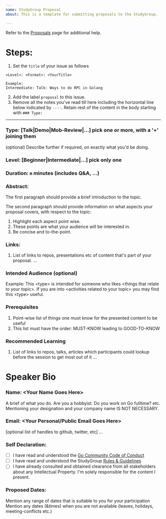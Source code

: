 ```yaml
---
name: StudyGroup Proposal
about: This is a template for submitting proposals to the StudyGroup.

---
```


Refer to the [Proposals](https://github.com/golangindia/StudyGroup/blob/master/PROPOSALS.md) page for additional help.

# Steps:

1. Set the `title` of your issue as follows
```
<Level>: <Format>: <YourTitle>

Example:
Intermediate: Talk: Ways to do RPC in Golang
```
2. Add the label `proposal` to this issue.
3. Remove all the notes you've read till here including the horizontal line below indicated by `----`. Retain rest of the content in the body starting with `### Type:`

----

### Type: [Talk|Demo|Mob-Review|...] pick one or more, with a '+' joining them
(optional) Describe further if required, on exactly what you'd be doing.

### Level: [Beginner|Intermediate|...] pick only one

### Duration: `m` minutes (includes Q&A, ...)

### Abstract:

The first paragraph should provide a brief introduction to the topic.

The second paragraph should provide information on what aspects your proposal covers, with respect to the topic:
1. Highlight each aspect point wise.
2. These points are what your audience will be interested in.
3. Be concise and to-the-point.

### Links:
1. List of links to repos, presentations etc of content that's part of your proposal.
...

### Intended Audience (optional)
Example: This \<type\> is intended for someone who likes \<things that relate to your topic\>. If you are into \<activities related to your topic\> you may find this \<type\> useful.

### Prerequisites
1. Point-wise list of things one must know for the presented content to be useful
2. This list must have the order: MUST-KNOW leading to GOOD-TO-KNOW

### Recommended Learning
1. List of links to repos, talks, articles which participants could lookup before the session to get most out of it
...

# Speaker Bio

### Name: \<Your Name Goes Here\>
A brief of what you do. Are you a hobbyist. Do you work on Go fulltime? etc.
Mentioning your designation and your company name IS NOT NECESSARY.

### Email: <Your Personal/Public Email Goes Here>

[optional list of handles to github, twitter, etc]
...

### Self Declaration:
- [ ] I have read and understood the [Go Community Code of Conduct](https://golang.org/conduct)
- [ ] I have read and understood the StudyGroup [Rules & Guidelines](https://github.com/golangindia/StudyGroup/blob/master/RULES_AND_GUIDELINES.md)
- [ ] I have already consulted and obtained clearance from all stakeholders about any Intellectual Property. I'm solely responsible for the content I present.

### Proposed Dates:
Mention any range of dates that is suitable to you for your participation
Mention any dates (&times) when you are not available (leaves, holidays, meeting-conflicts etc.)
